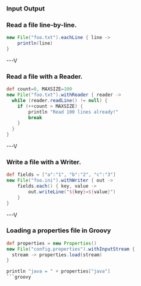 ### Input Output

### Read a file line-by-line.

```groovy
new File("foo.txt").eachLine { line -> 
	println(line)
}
```

---V

### Read a file with a Reader.

```groovy
def count=0, MAXSIZE=100
new File("foo.txt").withReader { reader ->
  while (reader.readLine() != null) {
    if (++count > MAXSIZE) {
    	println "Read 100 lines already!"
    	break
	}
  }
}
```

---V

### Write a file with a Writer.

```groovy
def fields = ["a":"1", "b":"2", "c":"3"]
new File("foo.ini").withWriter { out ->
    fields.each() { key, value ->
        out.writeLine("${key}=${value}")
    }
}
```

---V

### Loading a properties file in Groovy

```groovy
def properties = new Properties()
new File("config.properties").withInputStream { 
  stream -> properties.load(stream) 
}

println "java = " + properties["java"]
```groovy